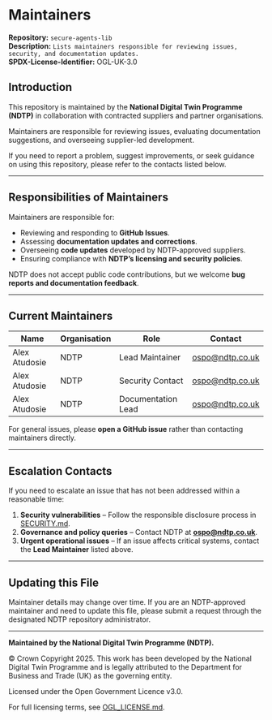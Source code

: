# Maintainers  

**Repository:** `secure-agents-lib`  
**Description:** `Lists maintainers responsible for reviewing issues, security, and documentation updates.`  
**SPDX-License-Identifier:** OGL-UK-3.0

## Introduction

This repository is maintained by the **National Digital Twin Programme (NDTP)** in collaboration with contracted suppliers and partner 
organisations.  

Maintainers are responsible for reviewing issues, evaluating documentation suggestions, and overseeing supplier-led development.  

If you need to report a problem, suggest improvements, or seek guidance on using this repository, please refer to the contacts listed below.  

---

## Responsibilities of Maintainers  

Maintainers are responsible for:  

- Reviewing and responding to **GitHub Issues**.  
- Assessing **documentation updates and corrections**.  
- Overseeing **code updates** developed by NDTP-approved suppliers.  
- Ensuring compliance with **NDTP’s licensing and security policies**.  

NDTP does not accept public code contributions, but we welcome **bug reports and documentation feedback**.  

---

## Current Maintainers  

| Name | Organisation | Role | Contact |
|------|-------------|------|---------|
| Alex Atudosie | NDTP | Lead Maintainer | ospo@ndtp.co.uk |
| Alex Atudosie | NDTP | Security Contact | ospo@ndtp.co.uk |
| Alex Atudosie | NDTP | Documentation Lead | ospo@ndtp.co.uk |

For general issues, please **open a GitHub issue** rather than contacting maintainers directly.  

---

## Escalation Contacts  

If you need to escalate an issue that has not been addressed within a reasonable time:  

1. **Security vulnerabilities** – Follow the responsible disclosure process in [SECURITY.md](SECURITY.md).  
2. **Governance and policy queries** – Contact NDTP at **ospo@ndtp.co.uk**.  
3. **Urgent operational issues** – If an issue affects critical systems, contact the **Lead Maintainer** listed above.  

---

## Updating this File  

Maintainer details may change over time. If you are an NDTP-approved maintainer and need to update this file, please submit a request 
through the designated NDTP repository administrator.  

---

**Maintained by the National Digital Twin Programme (NDTP).**  

© Crown Copyright 2025. This work has been developed by the National Digital Twin Programme and is legally attributed to the Department for Business and Trade (UK) as the governing entity.  

Licensed under the Open Government Licence v3.0.  

For full licensing terms, see [OGL_LICENSE.md](OGL_LICENSE.md).  
